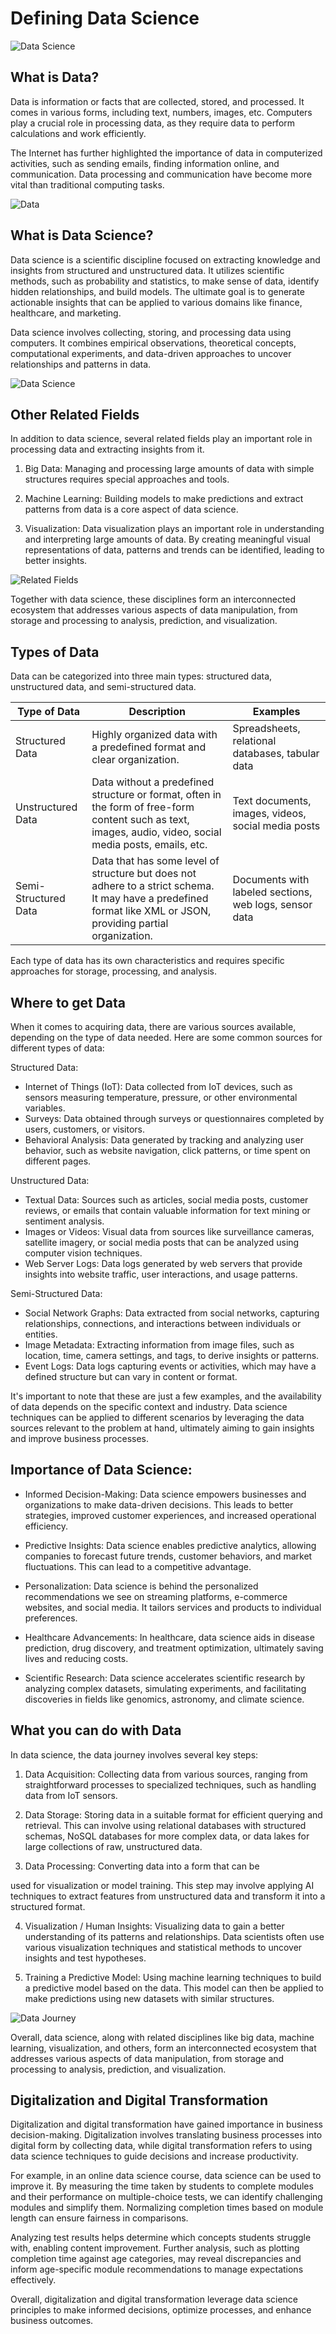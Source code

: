 # Defining Data Science

![Data Science](https://res.cloudinary.com/dvo8xhx6r/image/upload/v1689443216/What-is-data-science-2_f4klua.jpg)


## What is Data?

Data is information or facts that are collected, stored, and processed. It comes in various forms, including text, numbers, images, etc. Computers play a crucial role in processing data, as they require data to perform calculations and work efficiently.

The Internet has further highlighted the importance of data in computerized activities, such as sending emails, finding information online, and communication. Data processing and communication have become more vital than traditional computing tasks.

![Data](https://bernardmarr.com/img/blog/what-is-big-data.png)

## What is Data Science?

Data science is a scientific discipline focused on extracting knowledge and insights from structured and unstructured data. It utilizes scientific methods, such as probability and statistics, to make sense of data, identify hidden relationships, and build models. The ultimate goal is to generate actionable insights that can be applied to various domains like finance, healthcare, and marketing.

Data science involves collecting, storing, and processing data using computers. It combines empirical observations, theoretical concepts, computational experiments, and data-driven approaches to uncover relationships and patterns in data.

![Data Science](https://res.cloudinary.com/dvo8xhx6r/image/upload/v1689443215/AdobeStock_405526181-1300x650_hiyfym.jpg)

## Other Related Fields

In addition to data science, several related fields play an important role in processing data and extracting insights from it.

1. Big Data: Managing and processing large amounts of data with simple structures requires special approaches and tools.

2. Machine Learning: Building models to make predictions and extract patterns from data is a core aspect of data science.

3. Visualization: Data visualization plays an important role in understanding and interpreting large amounts of data. By creating meaningful visual representations of data, patterns and trends can be identified, leading to better insights.

![Related Fields](https://res.cloudinary.com/dvo8xhx6r/image/upload/v1689441968/data_science_fields_rfhmjz.jpg)

Together with data science, these disciplines form an interconnected ecosystem that addresses various aspects of data manipulation, from storage and processing to analysis, prediction, and visualization.

## Types of Data

Data can be categorized into three main types: structured data, unstructured data, and semi-structured data.

| Type of Data      | Description                                                                                                                                                                    | Examples                                      |
|-------------------|--------------------------------------------------------------------------------------------------------------------------------------------------------------------------------|-----------------------------------------------|
| Structured Data   | Highly organized data with a predefined format and clear organization.                                                                                                         | Spreadsheets, relational databases, tabular data |
| Unstructured Data | Data without a predefined structure or format, often in the form of free-form content such as text, images, audio, video, social media posts, emails, etc.                      | Text documents, images, videos, social media posts |
| Semi-Structured Data | Data that has some level of structure but does not adhere to a strict schema. It may have a predefined format like XML or JSON, providing partial organization. | Documents with labeled sections, web logs, sensor data |

Each type of data has its own characteristics and requires specific approaches for storage, processing, and analysis.

## Where to get Data

When it comes to acquiring data, there are various sources available, depending on the type of data needed. Here are some common sources for different types of data:

Structured Data:
- Internet of Things (IoT): Data collected from IoT devices, such as sensors measuring temperature, pressure, or other environmental variables.
- Surveys: Data obtained through surveys or questionnaires completed by users, customers, or visitors.
- Behavioral Analysis: Data generated by tracking and analyzing user behavior, such as website navigation, click patterns, or time spent on different pages.

Unstructured Data:
- Textual Data: Sources such as articles, social media posts, customer reviews, or emails that contain valuable information for text mining or sentiment analysis.
- Images or Videos: Visual data from sources like surveillance cameras, satellite imagery, or social media posts that can be analyzed using computer vision techniques.
- Web Server Logs: Data logs generated by web servers that provide insights into website traffic, user interactions, and usage patterns.

Semi-Structured Data:
- Social Network Graphs: Data extracted from social networks, capturing relationships, connections, and interactions between individuals or entities.
- Image Metadata: Extracting information from image files, such as location, time, camera settings, and tags, to derive insights or patterns.
- Event Logs: Data logs capturing events or activities, which may have a defined structure but can vary in content or format.

It's important to note that these are just a few examples, and the availability of data depends on the specific context and industry. Data science techniques can be applied to different scenarios by leveraging the data sources relevant to the problem at hand, ultimately aiming to gain insights and improve business processes.

## Importance of Data Science:

- Informed Decision-Making: Data science empowers businesses and organizations to make data-driven decisions. This leads to better strategies, improved customer experiences, and increased operational efficiency.

- Predictive Insights: Data science enables predictive analytics, allowing companies to forecast future trends, customer behaviors, and market fluctuations. This can lead to a competitive advantage.

- Personalization: Data science is behind the personalized recommendations we see on streaming platforms, e-commerce websites, and social media. It tailors services and products to individual preferences.

- Healthcare Advancements: In healthcare, data science aids in disease prediction, drug discovery, and treatment optimization, ultimately saving lives and reducing costs.

- Scientific Research: Data science accelerates scientific research by analyzing complex datasets, simulating experiments, and facilitating discoveries in fields like genomics, astronomy, and climate science.

## What you can do with Data

In data science, the data journey involves several key steps:

1) Data Acquisition: Collecting data from various sources, ranging from straightforward processes to specialized techniques, such as handling data from IoT sensors.

2) Data Storage: Storing data in a suitable format for efficient querying and retrieval. This can involve using relational databases with structured schemas, NoSQL databases for more complex data, or data lakes for large collections of raw, unstructured data.

3) Data Processing: Converting data into a form that can be

 used for visualization or model training. This step may involve applying AI techniques to extract features from unstructured data and transform it into a structured format.

4) Visualization / Human Insights: Visualizing data to gain a better understanding of its patterns and relationships. Data scientists often use various visualization techniques and statistical methods to uncover insights and test hypotheses.

5) Training a Predictive Model: Using machine learning techniques to build a predictive model based on the data. This model can then be applied to make predictions using new datasets with similar structures.

![Data Journey](https://res.cloudinary.com/dvo8xhx6r/image/upload/v1689442456/19820Model_z8frmv.png)

Overall, data science, along with related disciplines like big data, machine learning, visualization, and others, form an interconnected ecosystem that addresses various aspects of data manipulation, from storage and processing to analysis, prediction, and visualization.

## Digitalization and Digital Transformation

Digitalization and digital transformation have gained importance in business decision-making. Digitalization involves translating business processes into digital form by collecting data, while digital transformation refers to using data science techniques to guide decisions and increase productivity.

For example, in an online data science course, data science can be used to improve it. By measuring the time taken by students to complete modules and their performance on multiple-choice tests, we can identify challenging modules and simplify them. Normalizing completion times based on module length can ensure fairness in comparisons.

Analyzing test results helps determine which concepts students struggle with, enabling content improvement. Further analysis, such as plotting completion time against age categories, may reveal discrepancies and inform age-specific module recommendations to manage expectations effectively.

Overall, digitalization and digital transformation leverage data science principles to make informed decisions, optimize processes, and enhance business outcomes.
